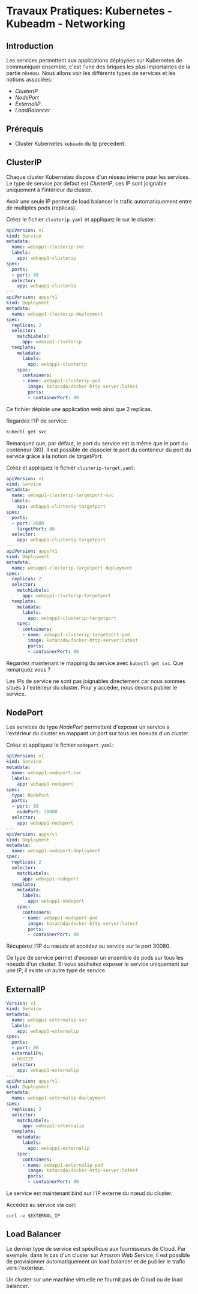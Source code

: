 # Travaux Pratiques: Kubernetes - Kubeadm - Networking

## Introduction

Les services permettent aux applications déployées sur Kubernetes de communiquer
ensemble, c'est l'une des briques les plus importantes de la partie réseau.
Nous allons voir les différents types de services et les notions associées:

- *ClusterIP*
- *NodePort*
- *ExternalIP*
- *LoadBalancer*

## Prérequis

- Cluster Kubernetes `kubeadm` du tp precedent.

## ClusterIP

Chaque cluster Kubernetes dispose d'un réseau interne pour les services. Le type de service par defaut est *ClusterIP*, ces IP sont joignable uniquement à l'intérieur du cluster.

Avoir une seule IP permet de load balancer le trafic automatiquement entre de multiples pods (replicas).

Créez le fichier `clusterip.yaml` et appliquez le sur le cluster:

```yaml
apiVersion: v1
kind: Service
metadata:
  name: webapp1-clusterip-svc
  labels:
    app: webapp1-clusterip
spec:
  ports:
  - port: 80
  selector:
    app: webapp1-clusterip
---
apiVersion: apps/v1
kind: Deployment
metadata:
  name: webapp1-clusterip-deployment
spec:
  replicas: 2
  selector:
    matchLabels:
      app: webapp1-clusterip
  template:
    metadata:
      labels:
        app: webapp1-clusterip
    spec:
      containers:
      - name: webapp1-clusterip-pod
        image: katacoda/docker-http-server:latest
        ports:
        - containerPort: 80
```

Ce fichier déploie une application web ainsi que 2 replicas.

Regardez l'IP de service:

```bash
kubectl get svc
```

Remarquez que, par défaut, le port du service est la même que le port du
conteneur (80). Il est possible de dissocier le port du conteneur du port
du service grâce à la notion de *targetPort*.

Créez et appliquez le fichier `clusterip-target.yaml`:

```yaml
apiVersion: v1
kind: Service
metadata:
  name: webapp1-clusterip-targetport-svc
  labels:
    app: webapp1-clusterip-targetport
spec:
  ports:
  - port: 8080
    targetPort: 80
  selector:
    app: webapp1-clusterip-targetport
---
apiVersion: apps/v1
kind: Deployment
metadata:
  name: webapp1-clusterip-targetport-deployment
spec:
  replicas: 2
  selector:
    matchLabels:
      app: webapp1-clusterip-targetport
  template:
    metadata:
      labels:
        app: webapp1-clusterip-targetport
    spec:
      containers:
      - name: webapp1-clusterip-targetport-pod
        image: katacoda/docker-http-server:latest
        ports:
        - containerPort: 80
```

Regardez maintenant le mapping du service avec `kubectl get svc`. Que remarquez vous ?

Les IPs de service ne sont pas joignables directement car nous sommes situés à l'extérieur du cluster. Pour y accéder, nous devons publier le service.

## NodePort

Les services de type *NodePort* permettent d'exposer un service a l'extérieur du cluster en mappant un port sur tous les noeuds d'un cluster.

Créez et appliquez le fichier `nodeport.yaml`:

```yaml
apiVersion: v1
kind: Service
metadata:
  name: webapp1-nodeport-svc
  labels:
    app: webapp1-nodeport
spec:
  type: NodePort
  ports:
  - port: 80
    nodePort: 30080
  selector:
    app: webapp1-nodeport
---
apiVersion: apps/v1
kind: Deployment
metadata:
  name: webapp1-nodeport-deployment
spec:
  replicas: 2
  selector:
    matchLabels:
      app: webapp1-nodeport
  template:
    metadata:
      labels:
        app: webapp1-nodeport
    spec:
      containers:
      - name: webapp1-nodeport-pod
        image: katacoda/docker-http-server:latest
        ports:
        - containerPort: 80
```

Récupérez l'IP du nœuds et accédez au service sur le port 30080.

Ce type de service permet d'exposer un ensemble de pods sur tous les noeuds d'un cluster. Si vous souhaitez exposer le service uniquement sur une IP, il existe un autre type de service.

## ExternalIP

```yaml
Version: v1
kind: Service
metadata:
  name: webapp1-externalip-svc
  labels:
    app: webapp1-externalip
spec:
  ports:
  - port: 80
  externalIPs:
  - HOSTIP
  selector:
    app: webapp1-externalip
---
apiVersion: apps/v1
kind: Deployment
metadata:
  name: webapp1-externalip-deployment
spec:
  replicas: 2
  selector:
    matchLabels:
      app: webapp1-externalip
  template:
    metadata:
      labels:
        app: webapp1-externalip
    spec:
      containers:
      - name: webapp1-externalip-pod
        image: katacoda/docker-http-server:latest
        ports:
        - containerPort: 80
```

Le service est maintenant bind sur l'IP externe du nœud du cluster.

Accédez au service via curl:

```
curl -v $EXTERNAL_IP
```

## Load Balancer

Le dernier type de service est spécifique aux fournisseurs de Cloud. Par exemple, dans le cas d'un cluster sur Amazon Web Service, il est possible de provisionner automatiquement un load balancer et de publier le trafic vers l'extérieur.

Un cluster sur une machine virtuelle ne fournit pas de Cloud ou de load balancer.
